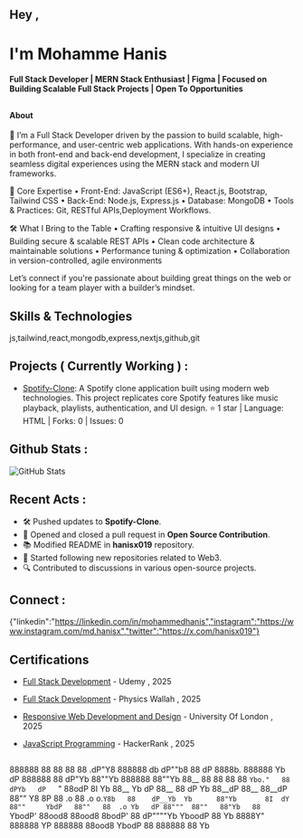 ## Hey ,

<h1> I'm Mohamme Hanis</h1>
<h4>Full Stack Developer | MERN Stack Enthusiast | Figma | Focused on Building Scalable Full Stack Projects | Open To Opportunities</h4>


## 

<h4>About  </h4>
🚀 I’m a Full Stack Developer driven by the passion to build scalable, high-performance, and user-centric web applications. With hands-on experience in both front-end and back-end development, I specialize in creating seamless digital experiences using the MERN stack and modern UI frameworks.

🔧 Core Expertise
• Front-End: JavaScript (ES6+), React.js, Bootstrap, Tailwind CSS
• Back-End: Node.js, Express.js
• Database: MongoDB
• Tools & Practices: Git, RESTful APIs,Deployment Workflows.

🛠️ What I Bring to the Table
• Crafting responsive & intuitive UI designs
• Building secure & scalable REST APIs
• Clean code architecture & maintainable solutions
• Performance tuning & optimization
• Collaboration in version-controlled, agile environments

Let’s connect if you're passionate about building great things on the web or looking for a team player with a builder’s mindset.

## Skills & Technologies

js,tailwind,react,mongodb,express,nextjs,github,git

## Projects ( Currently Working ) :

- [Spotify-Clone](https://github.com/hanisx019/Spotify-Clone): A Spotify clone application built using modern web technologies. This project replicates core Spotify features like music playback, playlists, authentication, and UI design. ⭐️ 1 star | Language: HTML | Forks: 0 | Issues: 0


## Github Stats :

![GitHub Stats](https://github-readme-stats.vercel.app/api?username=hanisx019&show_icons=true&theme=radical)



## Recent Acts :

- 🛠️ Pushed updates to **Spotify-Clone**.
- 🔄 Opened and closed a pull request in **Open Source Contribution**.
- 📚 Modified README in **hanisx019** repository.
- 🌟 Started following new repositories related to Web3.
- 🔍 Contributed to discussions in various open-source projects.

## Connect :

{"linkedin":"https://linkedin.com/in/mohammedhanis","instagram":"https://www.instagram.com/md.hanisx","twitter":"https://x.com/hanisx019"}

## Certifications

- [Full Stack Development](https://www.udemy.com/certificate/UC-275da7c1-c023-4e19-80cf-c9f53da86e9f/) - Udemy , 2025

- [Full Stack Development](https://pwskills.com/learn/certificate/bb6bfc73-ba6e-4155-8e7b-c6759b9321b0/) - Physics Wallah , 2025

- [Responsive Web Development and Design](https://coursera.org/share/d75a9495488956c888da6f9999f73ed0) - University Of  London  , 2025

- [JavaScript Programming](https://www.hackerrank.com/certificates/fe030b5bdfc0) - HackerRank  , 2025





## 

888888 88   88 88     88         .dP"Y8 888888    db     dP""b8 88  dP     8888b.  888888 Yb    dP 888888 88      dP"Yb  88""Yb 888888 88""Yb 
88__   88   88 88     88         `Ybo."   88     dPYb   dP   `" 88odP       8I  Yb 88__    Yb  dP  88__   88     dP   Yb 88__dP 88__   88__dP 
88""   Y8   8P 88  .o 88  .o     o.`Y8b   88    dP__Yb  Yb      88"Yb       8I  dY 88""     YbdP   88""   88  .o Yb   dP 88"""  88""   88"Yb  
88     `YbodP' 88ood8 88ood8     8bodP'   88   dP""""Yb  YboodP 88  Yb     8888Y"  888888    YP    888888 88ood8  YbodP  88     888888 88  Yb 